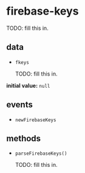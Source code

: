 # firebase-keys 

TODO: fill this in. 

## data 

- `fkeys` 

  TODO: fill this in. 

**initial value:** `null` 

## events 

- `newFirebaseKeys` 

## methods 

- `parseFirebaseKeys()` 

  TODO: fill this in. 

